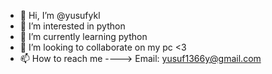 - 👋 Hi, I’m @yusufykl
- 👀 I’m interested in python 
- 🌱 I’m currently learning python
- 💞️ I’m looking to collaborate on my pc <3
- 📫 How to reach me ----> Email: yusuf1366y@gmail.com

<!---
yusufykl/yusufykl is a ✨ special ✨ repository because its `README.md` (this file) appears on your GitHub profile.
You can click the Preview link to take a look at your changes.
--->

